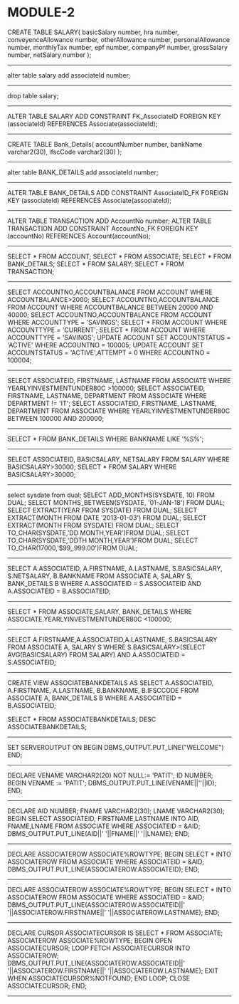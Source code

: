 # MODULE-2


CREATE TABLE SALARY(
basicSalary number,
hra number,
conveyenceAllowance number,
otherAllowance number,
personalAllowance number,
monthlyTax number,
epf number,
companyPf number,
grossSalary number,
netSalary number
);
________________________________________________________________________
alter table salary add associateId number;
________________________________________________________________________
drop table salary;
________________________________________________________________________
ALTER TABLE SALARY
ADD CONSTRAINT FK_AssociateID
FOREIGN KEY (associateId) REFERENCES Associate(associateId);
________________________________________________________________________
CREATE TABLE Bank_Details(
accountNumber number,
bankName varchar2(30),
ifscCode varchar2(30)
);
________________________________________________________________________
alter table BANK_DETAILS add associateId number;
________________________________________________________________________
ALTER TABLE BANK_DETAILS
ADD CONSTRAINT AssociateID_FK
FOREIGN KEY (associateId) REFERENCES Associate(associateId);
________________________________________________________________________
ALTER TABLE TRANSACTION ADD AccountNo number;
ALTER TABLE TRANSACTION
ADD CONSTRAINT AccountNo_FK
FOREIGN KEY (accountNo) REFERENCES Account(accountNo);
_________________________________________________________________________
SELECT * FROM ACCOUNT;
SELECT * FROM ASSOCIATE;
SELECT * FROM BANK_DETAILS;
SELECT * FROM SALARY;
SELECT * FROM TRANSACTION;
_________________________________________________________________________
SELECT ACCOUNTNO,ACCOUNTBALANCE FROM ACCOUNT WHERE ACCOUNTBALANCE>2000;
SELECT ACCOUNTNO,ACCOUNTBALANCE FROM ACCOUNT WHERE ACCOUNTBALANCE BETWEEN 20000 AND 40000;
SELECT ACCOUNTNO,ACCOUNTBALANCE FROM ACCOUNT WHERE ACCOUNTTYPE = 'SAVINGS';
SELECT * FROM ACCOUNT WHERE ACCOUNTTYPE = 'CURRENT';
SELECT * FROM ACCOUNT WHERE ACCOUNTTYPE = 'SAVINGS';
UPDATE ACCOUNT SET ACCOUNTSTATUS = 'ACTIVE' WHERE ACCOUNTNO = 100005;
UPDATE ACCOUNT SET ACCOUNTSTATUS = 'ACTIVE',ATTEMPT = 0 WHERE ACCOUNTNO = 100004;
_________________________________________________________________________
SELECT ASSOCIATEID, FIRSTNAME, LASTNAME FROM ASSOCIATE WHERE YEARLYINVESTMENTUNDER80C >100000;
SELECT ASSOCIATEID, FIRSTNAME, LASTNAME, DEPARTMENT FROM ASSOCIATE WHERE DEPARTMENT  != 'IT';
SELECT ASSOCIATEID, FIRSTNAME, LASTNAME, DEPARTMENT FROM ASSOCIATE WHERE YEARLYINVESTMENTUNDER80C BETWEEN 100000 AND 200000;
_________________________________________________________________________
SELECT * FROM BANK_DETAILS WHERE BANKNAME LIKE '%S%';
_________________________________________________________________________
SELECT ASSOCIATEID, BASICSALARY, NETSALARY FROM SALARY WHERE BASICSALARY>30000;
SELECT * FROM SALARY WHERE BASICSALARY>30000;
_________________________________________________________________________
select sysdate from dual;
SELECT ADD_MONTHS(SYSDATE, 10) FROM DUAL;
SELECT MONTHS_BETWEEN(SYSDATE, '01-JAN-18') FROM DUAL;
SELECT EXTRACT(YEAR FROM SYSDATE) FROM DUAL;
SELECT EXTRACT(MONTH FROM DATE '2013-01-03') FROM DUAL;
SELECT EXTRACT(MONTH FROM SYSDATE) FROM DUAL;
SELECT TO_CHAR(SYSDATE,'DD MONTH,YEAR')FROM DUAL;
SELECT TO_CHAR(SYSDATE,'DDTH MONTH,YEAR')FROM DUAL;
SELECT TO_CHAR(17000,'$99,,999.00')FROM DUAL;
_______________________________________________________________________________
SELECT A.ASSOCIATEID, A.FIRSTNAME, A.LASTNAME, S.BASICSALARY, S.NETSALARY, B.BANKNAME 
FROM ASSOCIATE A, SALARY S, BANK_DETAILS B
WHERE A.ASSOCIATEID = S.ASSOCIATEID AND A.ASSOCIATEID = B.ASSOCIATEID;
___________________________________________________________________________________________
SELECT * FROM ASSOCIATE,SALARY, BANK_DETAILS 
WHERE ASSOCIATE.YEARLYINVESTMENTUNDER80C <100000;
___________________________________________________________________________________________
SELECT A.FIRSTNAME,A.ASSOCIATEID,A.LASTNAME, S.BASICSALARY FROM ASSOCIATE A, SALARY S WHERE S.BASICSALARY>(SELECT AVG(BASICSALARY) FROM SALARY) AND A.ASSOCIATEID = S.ASSOCIATEID;
______________________________________________________________________________________________
CREATE VIEW ASSOCIATEBANKDETAILS AS
SELECT A.ASSOCIATEID, A.FIRSTNAME, A.LASTNAME, B.BANKNAME, B.IFSCCODE
FROM ASSOCIATE A, BANK_DETAILS B
WHERE A.ASSOCIATEID = B.ASSOCIATEID;

SELECT * FROM ASSOCIATEBANKDETAILS;
DESC ASSOCIATEBANKDETAILS;
________________________________________________________________________________________________
SET SERVEROUTPUT ON
BEGIN
DBMS_OUTPUT.PUT_LINE("WELCOME")
END;
______________________________________________________________________________
DECLARE VENAME VARCHAR2(20) NOT NULL:= 'PATIT';
ID NUMBER;
BEGIN
VENAME := 'PATIT';
DBMS_OUTPUT.PUT_LINE(VENAME||''||ID);
END;
______________________________________________________________________________
DECLARE 
AID NUMBER;
FNAME VARCHAR2(30);
LNAME VARCHAR2(30);
BEGIN 
SELECT ASSOCIATEID, FIRSTNAME,LASTNAME INTO AID, FNAME,LNAME FROM ASSOCIATE
WHERE ASSOCIATEID = &AID;
DBMS_OUTPUT.PUT_LINE(AID||' '||FNAME||' '||LNAME);
END;
________________________________________________________________________________
DECLARE ASSOCIATEROW ASSOCIATE%ROWTYPE;
BEGIN SELECT * INTO ASSOCIATEROW FROM ASSOCIATE
WHERE ASSOCIATEID = &AID;
DBMS_OUTPUT.PUT_LINE(ASSOCIATEROW.ASSOCIATEID);
END;
________________________________________________________________________________
DECLARE ASSOCIATEROW ASSOCIATE%ROWTYPE;
BEGIN SELECT * INTO ASSOCIATEROW FROM ASSOCIATE
WHERE ASSOCIATEID = &AID;
DBMS_OUTPUT.PUT_LINE(ASSOCIATEROW.ASSOCIATEID||' '||ASSOCIATEROW.FIRSTNAME||' '||ASSOCIATEROW.LASTNAME);
END;
___________________________________________________________________________
DECLARE CURSOR ASSOCIATECURSOR IS SELECT * FROM ASSOCIATE;
ASSOCIATEROW ASSOCIATE%ROWTYPE;
BEGIN
OPEN ASSOCIATECURSOR;
LOOP 
FETCH ASSOCIATECURSOR INTO ASSOCIATEROW;
DBMS_OUTPUT.PUT_LINE(ASSOCIATEROW.ASSOCIATEID||' '||ASSOCIATEROW.FIRSTNAME||' '||ASSOCIATEROW.LASTNAME);
EXIT WHEN ASSOCIATECURSOR%NOTFOUND;
END LOOP;
CLOSE ASSOCIATECURSOR;
END;
____________________________________________________________________________________
